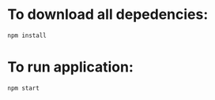 
# To download all depedencies:
```bash
npm install
```


# To run application:
```bash
npm start
```
